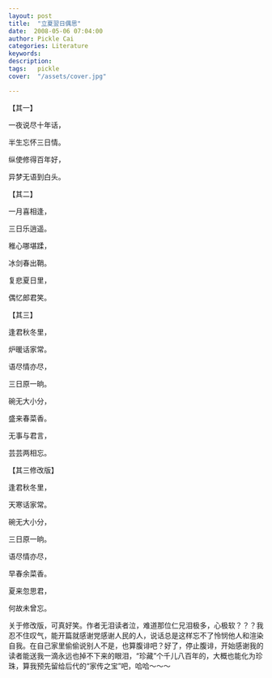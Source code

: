 ```yaml
---
layout: post  
title:  "立夏翌日偶思"
date:  2008-05-06 07:04:00
author: Pickle Cai  
categories: Literature  
keywords: 
description:   
tags:	pickle   
cover:  "/assets/cover.jpg"  

---
```


【其一】 

一夜说尽十年话， 

半生忘怀三日情。 

纵使修得百年好， 

异梦无语到白头。



【其二】 

一月喜相逢， 

三日乐逍遥。 

稚心哪堪蹂， 

冰剑春出鞘。 

复悲夏日里， 

偶忆郎君笑。



【其三】 

逢君秋冬里， 

炉暖话家常。 

语尽情亦尽， 

三日原一晌。 

碗无大小分， 

盛来春菜香。 

无事与君言， 

芸芸两相忘。



【其三修改版】 

逢君秋冬里， 

天寒话家常。 

碗无大小分， 

三日原一晌。 

语尽情亦尽， 

早春余菜香。 

夏来忽思君， 

何故未曾忘。



关于修改版，可真好笑。作者无泪读者泣，难道那位仁兄泪极多，心极软？？？我忍不住叹气，能开篇就感谢党感谢人民的人，说话总是这样忘不了怜悯他人和渲染自我。在自己家里偷偷说别人不是，也算腹诽吧？好了，停止腹诽，开始感谢我的读者能送我一滴永远也掉不下来的眼泪，“珍藏”个千儿八百年的，大概也能化为珍珠，算我预先留给后代的“家传之宝”吧，哈哈～～～



		    


